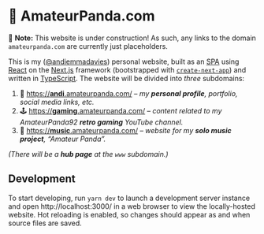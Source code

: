 # 🐼 AmateurPanda.com

🚧 **Note:** This website is under construction! As such, any links to the domain `amateurpanda.com` are currently just placeholders.

This is my ([@andiemmadavies](https://www.github.com/andiemmadavies)) personal website, built as an [SPA](https://en.wikipedia.org/wiki/Single-page_application) using [React](https://www.reactjs.org/) on the [Next.js](https://nextjs.org/) framework (bootstrapped with [`create-next-app`](https://www.github.com/vercel/next.js/tree/canary/packages/create-next-app)) and written in [TypeScript](https://www.typescriptlang.org/). The website will be divided into _three_ subdomains:

1. 👩 [https://**andi**.amateurpanda.com/](https://andi.amateurpanda.com/) – _my **personal profile**, portfolio, social media links, etc._
2. 🕹 [https://**gaming**.amateurpanda.com/](https://gaming.amateurpanda.com/) – _content related to my AmateurPanda92 **retro gaming** YouTube channel._
3. 🎵 [https://**music**.amateurpanda.com/](https://music.amateurpanda.com/) – _website for my **solo music project**, “Amateur Panda”._

_(There will be a **hub page** at the `www` subdomain.)_

## Development

To start developing, run `yarn dev` to launch a development server instance and open http://localhost:3000/ in a web browser to view the locally-hosted website. Hot reloading is enabled, so changes should appear as and when source files are saved.
